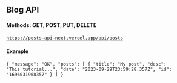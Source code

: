 ## Blog API
#### Methods: GET, POST, PUT, DELETE
<code>https://posts-api-next.vercel.app/api/posts</code>

#### Example
<code>{
  "message": "OK",
  "posts": [
    {
      "title": "My post",
      "desc": "This tutorial...",
      "date": "2023-09-29T23:59:28.357Z",
      "id": "1696031968357"
    }
  ]
}</code>
